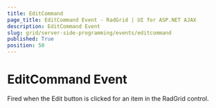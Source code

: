 ```yaml
---
title: EditCommand
page_title: EditCommand Event - RadGrid | UI for ASP.NET AJAX
description: EditCommand Event
slug: grid/server-side-programming/events/editcommand
published: True
position: 50
---
```


# EditCommand Event

Fired when the Edit button is clicked for an item in the RadGrid control.
